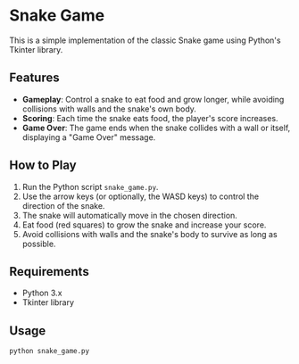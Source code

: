 # Snake Game

This is a simple implementation of the classic Snake game using Python's Tkinter library.

## Features

- **Gameplay**: Control a snake to eat food and grow longer, while avoiding collisions with walls and the snake's own body.
- **Scoring**: Each time the snake eats food, the player's score increases.
- **Game Over**: The game ends when the snake collides with a wall or itself, displaying a "Game Over" message.

## How to Play

1. Run the Python script `snake_game.py`.
2. Use the arrow keys (or optionally, the WASD keys) to control the direction of the snake.
3. The snake will automatically move in the chosen direction.
4. Eat food (red squares) to grow the snake and increase your score.
5. Avoid collisions with walls and the snake's body to survive as long as possible.

## Requirements

- Python 3.x
- Tkinter library

## Usage

```bash
python snake_game.py


